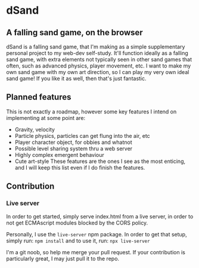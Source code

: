 # dSand
## A falling sand game, on the browser
dSand is a falling sand game, that I'm making as a simple supplementary personal project to my web-dev self-study. It'll function ideally as a falling sand game, with extra elements not typically seen in other sand games that often, such as advanced physics, player movement, etc. I want to make my own sand game with my own art direction, so I can play my very own ideal sand game! If you like it as well, then that's just fantastic.

## Planned features
This is not exactly a roadmap, however some key features I intend on implementing at some point are:
- Gravity, velocity
- Particle physics, particles can get flung into the air, etc
- Player character object, for obbies and whatnot
- Possible level sharing system thru a web server
- Highly complex emergent behaviour
- Cute art-style
These features are the ones I see as the most enticing, and I will keep this list even if I do finish the features.

## Contribution
### Live server
In order to get started, simply serve index.html from a live server, in order to not get ECMAscript modules blocked by the CORS policy.

Personally, I use the `live-server` npm package. In order to get that setup, simply run:
`npm install`
and to use it, run:
`npx live-server`

I'm a git noob, so help me merge your pull request. If your contribution is particularly great, I may just pull it to the repo.
